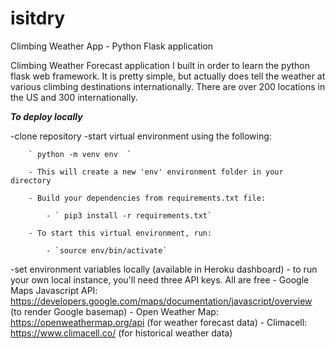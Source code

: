 # isitdry
Climbing Weather App - Python Flask application


Climbing Weather Forecast application I built in order to learn the python flask web framework. It is pretty simple, but actually does tell the weather at various climbing destinations internationally. There are over 200 locations in the US and 300 internationally. 

***To deploy locally***

-clone repository
-start virtual environment using the following:

        ` python -m venv env  ` 
        
        - This will create a new 'env' environment folder in your directory
        
        - Build your dependencies from requirements.txt file:
        
            - ` pip3 install -r requirements.txt`
            
        - To start this virtual environment, run:
        
            - `source env/bin/activate`

-set environment variables locally (available in Heroku dashboard)
    - to run your own local instance, you'll need three API keys. All are free
        - Google Maps Javascript API: https://developers.google.com/maps/documentation/javascript/overview (to render Google basemap)
        - Open Weather Map: https://openweathermap.org/api (for weather forecast data)
        - Climacell: https://www.climacell.co/ (for historical weather data)
        
    
